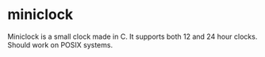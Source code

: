 # miniclock

Miniclock is a small clock made in C. It supports both 12 and 24 hour clocks. Should work on POSIX systems.
